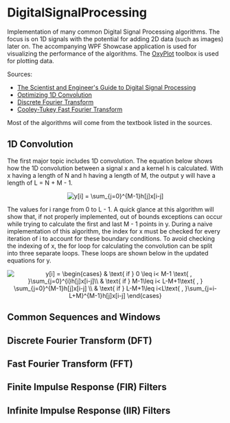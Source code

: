 # DigitalSignalProcessing
Implementation of many common Digital Signal Processing algorithms. The focus is on 1D signals with the potential for adding 2D data (such as images) later on. The accompanying WPF Showcase application is used for visualizing the performance of the algorithms. The [OxyPlot](https://github.com/oxyplot/oxyplot) toolbox is used for plotting data.

Sources:
- [The Scientist and Engineer's Guide to Digital Signal Processing](https://www.analog.com/en/education/education-library/scientist_engineers_guide.html#Foundations)
- [Optimizing 1D Convolution](https://stackoverflow.com/questions/7237907/1d-fast-convolution-without-fft)
- [Discrete Fourier Transform](https://en.wikipedia.org/wiki/Discrete_Fourier_transform)
- [Cooley-Tukey Fast Fourier Transform](https://en.wikipedia.org/wiki/Cooley%E2%80%93Tukey_FFT_algorithm)

Most of the algorithms will come from the textbook listed in the sources.

## 1D Convolution
The first major topic includes 1D convolution. The equation below shows how the 1D convolution between a signal x and a kernel h is calculated. With x having a length of N and h having a length of M, the output y will have a length of L = N + M - 1.

<p align="center">
    <img src="https://latex.codecogs.com/svg.latex?y[i]&space;=&space;\sum_{j=0}^{M-1}h[j]x[i-j]" title="y[i] = \sum_{j=0}^{M-1}h[j]x[i-j]" />
</p>

The values for i range from 0 to L - 1. A quick glance at this algorithm will show that, if not properly implemented, out of bounds exceptions can occur while trying to calculate the first and last M - 1 points in y. During a naive implementation of this algorithm, the index for x must be checked for every iteration of i to account for these boundary conditions. To avoid checking the indexing of x, the for loop for calculating the convolution can be split into three separate loops. These loops are shown below in the updated equations for y.

<p align="center">
    <img src="https://latex.codecogs.com/svg.latex?y[i]&space;=&space;\begin{cases}&space;&&space;\text{&space;if&space;}&space;0&space;\leq&space;i<&space;M-1&space;\text{&space;,&space;}\sum_{j=0}^{i}h[j]x[i-j]\\&space;&&space;\text{&space;if&space;}&space;M-1\leq&space;i<&space;L-M&plus;1\text{&space;,&space;}&space;\sum_{j=0}^{M-1}h[j]x[i-j]&space;\\&space;&&space;\text{&space;if&space;}&space;L-M&plus;1\leq&space;i<L\text{&space;,&space;}\sum_{j=i-L&plus;M}^{M-1}h[j]x[i-j]&space;\end{cases}" title="y[i] = \begin{cases} & \text{ if } 0 \leq i< M-1 \text{ , }\sum_{j=0}^{i}h[j]x[i-j]\\ & \text{ if } M-1\leq i< L-M+1\text{ , } \sum_{j=0}^{M-1}h[j]x[i-j] \\ & \text{ if } L-M+1\leq i<L\text{ , }\sum_{j=i-L+M}^{M-1}h[j]x[i-j] \end{cases}" />
</p>

## Common Sequences and Windows

## Discrete Fourier Transform (DFT)

## Fast Fourier Transform (FFT)

## Finite Impulse Response (FIR) Filters

## Infinite Impulse Response (IIR) Filters
